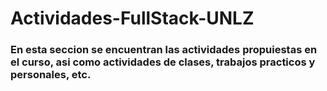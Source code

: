# Actividades-FullStack-UNLZ
### En esta seccion se encuentran las actividades propuiestas en el curso, asi como actividades de clases, trabajos practicos y personales, etc.



